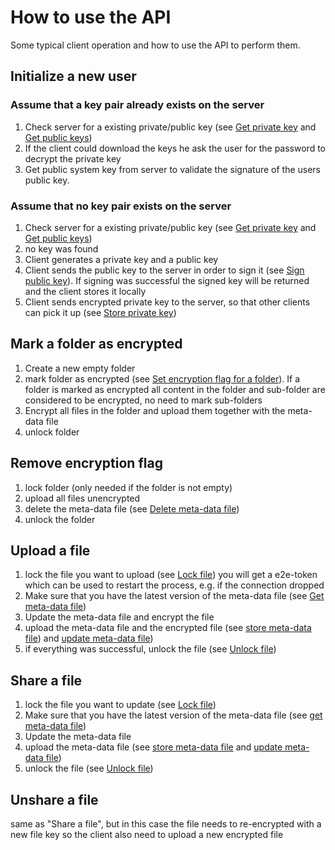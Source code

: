 # How to use the API

Some typical client operation and how to use the API to perform them.

## Initialize a new user

### Assume that a key pair already exists on the server

1. Check server for a existing private/public key (see [Get private key](https://github.com/nextcloud/end_to_end_encryption/blob/master/docs/api.md#get-private-key) and [Get public keys](https://github.com/nextcloud/end_to_end_encryption/blob/master/docs/api.md#get-public-keys))
2. If the client could download the keys he ask the user for the password to decrypt the private key
3. Get public system key from server to validate the signature of the users public key.


### Assume that no key pair exists on the server

1. Check server for a existing private/public key (see [Get private key](https://github.com/nextcloud/end_to_end_encryption/blob/master/docs/api.md#get-private-key) and [Get public keys](https://github.com/nextcloud/end_to_end_encryption/blob/master/docs/api.md#get-public-keys))
2. no key was found
3. Client generates a private key and a public key
4. Client sends the public key to the server in order to sign it (see [Sign public key](https://github.com/nextcloud/end_to_end_encryption/blob/master/docs/api.md#sign-public-key)). If signing was successful the signed key will be returned and the client stores it locally
5. Client sends encrypted private key to the server, so that other clients can pick it up (see [Store private key](https://github.com/nextcloud/end_to_end_encryption/blob/master/docs/api.md#store-private-key)) 

## Mark a folder as encrypted

1. Create a new empty folder
2. mark folder as encrypted (see [Set encryption flag for a folder](https://github.com/nextcloud/end_to_end_encryption/blob/master/docs/api.md#set-encryption-flag-for-a-folder)).
If a folder is marked as encrypted all content in the folder and sub-folder are considered to be encrypted, no need to mark sub-folders
3. Encrypt all files in the folder and upload them together with the meta-data file
4. unlock folder

## Remove encryption flag

1. lock folder (only needed if the folder is not empty)
2. upload all files unencrypted
3. delete the meta-data file (see [Delete meta-data file](https://github.com/nextcloud/end_to_end_encryption/blob/master/docs/api.md#delete-meta-data-file))
4. unlock the folder

## Upload a file

1. lock the file you want to upload (see [Lock file](https://github.com/nextcloud/end_to_end_encryption/blob/master/docs/api.md#lock-file)) you will get a e2e-token which can be used to restart the process, e.g. if the connection dropped
3. Make sure that you have the latest version of the meta-data file (see [Get meta-data file](https://github.com/nextcloud/end_to_end_encryption/blob/master/docs/api.md#get-meta-data-file))
2. Update the meta-data file and encrypt the file
3. upload the meta-data file and the encrypted file (see [store meta-data file](https://github.com/nextcloud/end_to_end_encryption/blob/master/docs/api.md#store-meta-data-file)) and [update meta-data file](https://github.com/nextcloud/end_to_end_encryption/blob/master/docs/api.md#update-meta-data-file))
4. if everything was successful, unlock the file (see [Unlock file](https://github.com/nextcloud/end_to_end_encryption/blob/master/docs/api.md#unlock-file))

## Share a file

1. lock the file you want to update (see [Lock file](https://github.com/nextcloud/end_to_end_encryption/blob/master/docs/api.md#lock-file))
2. Make sure that you have the latest version of the meta-data file (see [get meta-data file](https://github.com/nextcloud/end_to_end_encryption/blob/master/docs/api.md#get-meta-data-file))
3. Update the meta-data file
4. upload the meta-data file (see [store meta-data file](https://github.com/nextcloud/end_to_end_encryption/blob/master/docs/api.md#store-meta-data-file) and [update meta-data file](https://github.com/nextcloud/end_to_end_encryption/blob/master/docs/api.md#update-meta-data-file))
5. unlock the file (see [Unlock file](https://github.com/nextcloud/end_to_end_encryption/blob/master/docs/api.md#unlock-file))

## Unshare a file

same as "Share a file", but in this case the file needs to re-encrypted with a new file key so the client also need to upload a new encrypted file
